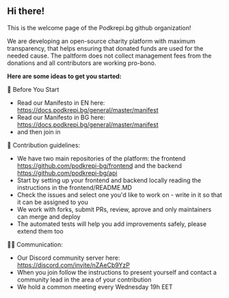 ## Hi there! 

This is the welcome page of the Podkrepi.bg github organization!

We are developing an open-source charity platform with maximum transparency, that helps ensuring that donated funds are used for the needed cause. The paltform does not collect management fees from the donations and all contributors are working pro-bono.

**Here are some ideas to get you started:**

👋 Before You Start
  - Read our Manifesto in EN here: https://docs.podkrepi.bg/general/master/manifest 
  - Read our Manifesto in BG here: https://docs.podkrepi.bg/general/master/manifest
  - and then join in

🌈 Contribution guidelines:
 - We have two main repositories of the platform: the frontend https://github.com/podkrepi-bg/frontend and the backend https://github.com/podkrepi-bg/api
 - Start by setting up your frontend and backend locally reading the instructions in the frontend/README.MD
 - Check the issues and select one you'd like to work on - write in it so that it can be assigned to you 
 - We work with forks, submit PRs, review, aprove and only maintainers can merge and deploy
 - The automated tests will help you add improvements safely, please extend them too
 
👩‍💻 Communication:
 - Our Discord community server here: https://discord.com/invite/nZAeCb9YzP 
 - When you join follow the instructions to present yourself and contact a community lead in the area of your contribution
 - We hold a common meeting every Wednesday 19h EET
